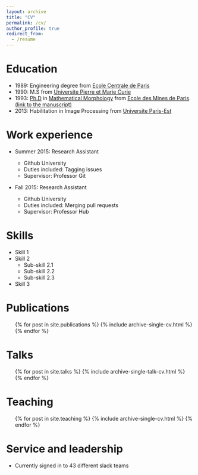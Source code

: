 ```yaml
---
layout: archive
title: "CV"
permalink: /cv/
author_profile: true
redirect_from:
  - /resume
---
```


Education
======
* 1989: Engineering degree from [Ecole Centrale de Paris](http://www.centralesupelec.fr/en)
* 1990: M.S from [Universite Pierre et Marie Curie](http://www.upmc.fr/en/)
* 1993: [Ph.D](http://www.theses.fr/1993ENMP0433) in
  [Mathematical Morphology](https://en.wikipedia.org/wiki/Mathematical_morphology)
  from
  [Ecole des Mines de Paris](http://www.mines-paristech.eu/). [(link to the manuscript)](https://perso.esiee.fr/~talboth/these/talbot_these.pdf) 
* 2013: Habilitation in Image Processing from [Universite Paris-Est](http://www.univ-paris-est.fr/en/)

Work experience
=====
* Summer 2015: Research Assistant
  * Github University
  * Duties included: Tagging issues
  * Supervisor: Professor Git

* Fall 2015: Research Assistant
  * Github University
  * Duties included: Merging pull requests
  * Supervisor: Professor Hub
  
Skills
======
* Skill 1
* Skill 2
  * Sub-skill 2.1
  * Sub-skill 2.2
  * Sub-skill 2.3
* Skill 3

Publications
======
  <ul>{% for post in site.publications %}
    {% include archive-single-cv.html %}
  {% endfor %}</ul>
  
Talks
======
  <ul>{% for post in site.talks %}
    {% include archive-single-talk-cv.html %}
  {% endfor %}</ul>
  
Teaching
======
  <ul>{% for post in site.teaching %}
    {% include archive-single-cv.html %}
  {% endfor %}</ul>
  
Service and leadership
======
* Currently signed in to 43 different slack teams
